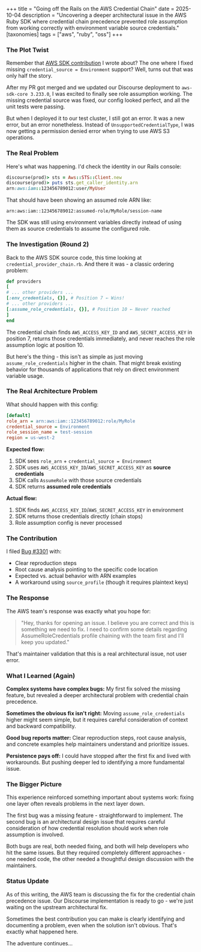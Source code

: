 +++
title = "Going off the Rails on the AWS Credential Chain"
date = 2025-10-04
description = "Uncovering a deeper architectural issue in the AWS Ruby SDK where credential chain precedence prevented role assumption from working correctly with environment variable source credentials."
[taxonomies]
tags = ["aws", "ruby", "oss"]
+++


### The Plot Twist

Remember that [AWS SDK
contribution](https://jakegoldsborough.com/blog/2025/contributing-to-aws-sdk-ruby/)
I wrote about? The one where I fixed missing `credential_source = Environment`
support? Well, turns out that was only half the story.

After my PR got merged and we updated our Discourse deployment to `aws-sdk-core
3.233.0`, I was excited to finally see role assumption working. The missing
credential source was fixed, our config looked perfect, and all the unit tests
were passing.

But when I deployed it to our test cluster, I still got an error. It was a new
error, but an error nonetheless. Instead of `UnsupportedCredentialType`, I was
now getting a permission denied error when trying to use AWS S3 operations.

### The Real Problem

Here's what was happening. I'd check the identity in our Rails console:

```ruby
discourse(prod)> sts = Aws::STS::Client.new
discourse(prod)> puts sts.get_caller_identity.arn
arn:aws:iam::123456789012:user/MyUser
```

That should have been showing an assumed role ARN like:

```
arn:aws:iam::123456789012:assumed-role/MyRole/session-name
```

The SDK was still using environment variables directly instead of using them as
source credentials to assume the configured role.

### The Investigation (Round 2)

Back to the AWS SDK source code, this time looking at
`credential_provider_chain.rb`. And there it was - a classic ordering problem:

```ruby
def providers
[
# ... other providers ...
[:env_credentials, {}], # Position 7 ← Wins!
# ... other providers ...
[:assume_role_credentials, {}], # Position 10 ← Never reached
]
end
```

The credential chain finds `AWS_ACCESS_KEY_ID` and `AWS_SECRET_ACCESS_KEY` in
position 7, returns those credentials immediately, and never reaches the role
assumption logic at position 10.

But here's the thing - this isn't as simple as just moving
`assume_role_credentials` higher in the chain. That might break existing
behavior for thousands of applications that rely on direct environment variable
usage.

### The Real Architecture Problem

What should happen with this config:

```ini
[default]
role_arn = arn:aws:iam::123456789012:role/MyRole
credential_source = Environment
role_session_name = test-session
region = us-west-2
```

**Expected flow:**
1. SDK sees `role_arn` + `credential_source = Environment`
2. SDK uses `AWS_ACCESS_KEY_ID`/`AWS_SECRET_ACCESS_KEY` as **source credentials**
3. SDK calls `AssumeRole` with those source credentials
4. SDK returns **assumed role credentials**

**Actual flow:**
1. SDK finds `AWS_ACCESS_KEY_ID`/`AWS_SECRET_ACCESS_KEY` in environment
2. SDK returns those credentials directly (chain stops)
3. Role assumption config is never processed

### The Contribution

I filed [Bug #3301](https://github.com/aws/aws-sdk-ruby/issues/3301) with:

- Clear reproduction steps
- Root cause analysis pointing to the specific code location
- Expected vs. actual behavior with ARN examples
- A workaround using `source_profile` (though it requires plaintext keys)

### The Response

The AWS team's response was exactly what you hope for:

> "Hey, thanks for opening an issue. I believe you are correct and this is
> something we need to fix. I need to confirm some details regarding
> AssumeRoleCredentials profile chaining with the team first and I'll keep you
> updated."

That's maintainer validation that this is a real architectural issue, not user
error.

### What I Learned (Again)

**Complex systems have complex bugs:** My first fix solved the missing feature,
but revealed a deeper architectural problem with credential chain precedence.

**Sometimes the obvious fix isn't right:** Moving `assume_role_credentials`
higher might seem simple, but it requires careful consideration of context and
backward compatibility.

**Good bug reports matter:** Clear reproduction steps, root cause analysis, and
concrete examples help maintainers understand and prioritize issues.

**Persistence pays off:** I could have stopped after the first fix and lived
with workarounds. But pushing deeper led to identifying a more fundamental
issue.

### The Bigger Picture

This experience reinforced something important about systems work: fixing one
layer often reveals problems in the next layer down.

The first bug was a missing feature - straightforward to implement. The second
bug is an architectural design issue that requires careful consideration of how
credential resolution should work when role assumption is involved.

Both bugs are real, both needed fixing, and both will help developers who hit
the same issues. But they required completely different approaches - one needed
code, the other needed a thoughtful design discussion with the maintainers.

### Status Update

As of this writing, the AWS team is discussing the fix for the credential chain
precedence issue. Our Discourse implementation is ready to go - we're just
waiting on the upstream architectural fix.

Sometimes the best contribution you can make is clearly identifying and
documenting a problem, even when the solution isn't obvious. That's exactly
what happened here.

The adventure continues...
